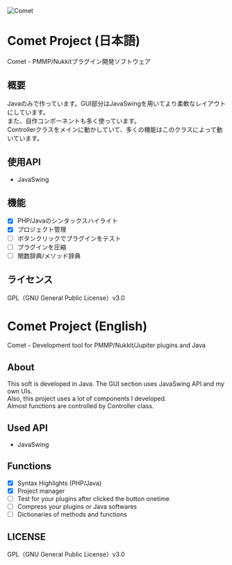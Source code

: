 ![Comet](https://github.com/itsu020402/Comet/blob/master/Window.jpg)

# Comet Project (日本語)
Comet - PMMP/Nukkitプラグイン開発ソフトウェア  

## 概要
Javaのみで作っています。GUI部分はJavaSwingを用いてより柔軟なレイアウトにしています。  
また、自作コンポーネントも多く使っています。  
Controllerクラスをメインに動かしていて、多くの機能はこのクラスによって動いています。
  
## 使用API
- JavaSwing
  
## 機能
- [x] PHP/Javaのシンタックスハイライト  
- [x] プロジェクト管理  
- [ ] ボタンクリックでプラグインをテスト  
- [ ] プラグインを圧縮 
- [ ] 関数辞典/メソッド辞典  
  
## ライセンス
GPL（GNU General Public License）v3.0  
  
# Comet Project (English)
Comet - Development tool for PMMP/Nukkit/Jupiter plugins and Java  

## About
This soft is developed in Java. The GUI section uses JavaSwing API and my own UIs.  
Also, this project uses a lot of components I developed.  
Almost functions are controlled by Controller class.  
  
## Used API
- JavaSwing
  
## Functions
- [x] Syntax Highlights (PHP/Java) 
- [x] Project manager  
- [ ] Test for your plugins after clicked the button onetime  
- [ ] Compress your plugins or Java softwares  
- [ ] Dictionaries of methods and functions  
  
## LICENSE
GPL（GNU General Public License）v3.0  
  
  


